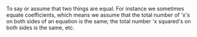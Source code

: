 To say or assume that two things are equal. For instance we sometimes
equate coefficients, which means we assume that the total number of 'x's
on both sides of an equation is the same; the total number 'x squared's
on both sides is the same, etc.
